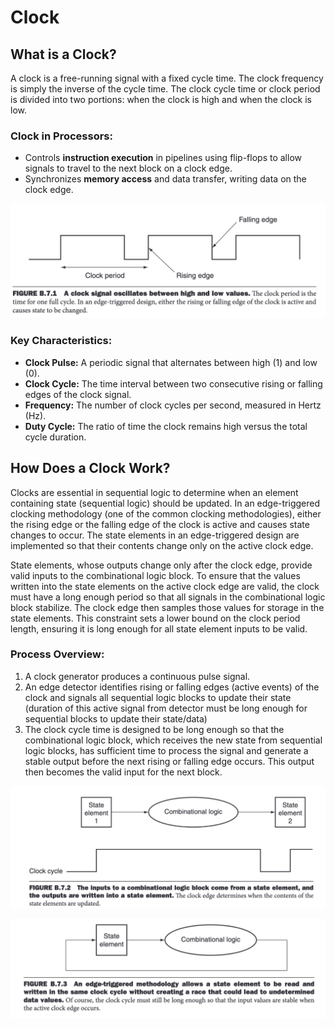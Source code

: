 # Clock

## What is a Clock?

A clock is a free-running signal with a fixed cycle time. The clock frequency is simply the inverse of the cycle time. The clock cycle time or clock period is divided into two portions: when the clock is high and when the clock is low.

### Clock in Processors:
- Controls **instruction execution** in pipelines using flip-flops to allow signals to travel to the next block on a clock edge.
- Synchronizes **memory access** and data transfer, writing data on the clock edge.

![Clock](./Assets/Images/Clock.jpg)

### Key Characteristics:
- **Clock Pulse:** A periodic signal that alternates between high (1) and low (0).
- **Clock Cycle:** The time interval between two consecutive rising or falling edges of the clock signal.
- **Frequency:** The number of clock cycles per second, measured in Hertz (Hz).
- **Duty Cycle:** The ratio of time the clock remains high versus the total cycle duration.

## How Does a Clock Work?

Clocks are essential in sequential logic to determine when an element containing state (sequential logic) should be updated. In an edge-triggered clocking methodology (one of the common clocking methodologies), either the rising edge or the falling edge of the clock is active and causes state changes to occur. The state elements in an edge-triggered design are implemented so that their contents change only on the active clock edge.

State elements, whose outputs change only after the clock edge, provide valid inputs to the combinational logic block. To ensure that the values written into the state elements on the active clock edge are valid, the clock must have a long enough period so that all signals in the combinational logic block stabilize. The clock edge then samples those values for storage in the state elements. This constraint sets a lower bound on the clock period length, ensuring it is long enough for all state element inputs to be valid.

### Process Overview:
1. A clock generator produces a continuous pulse signal.
2. An edge detector identifies rising or falling edges (active events) of the clock and signals all sequential logic blocks to update their state (duration of this active signal from detector must be long enough for sequential blocks to update their state/data)
3. The clock cycle time is designed to be long enough so that the combinational logic block, which receives the new state from sequential logic blocks, has sufficient time to process the signal and generate a stable output before the next rising or falling edge occurs. This output then becomes the valid input for the next block.

![Clock cycle time need to be long enough for combinaltion logic block to process signal and produce stable output for next block](./Assets/Images/ClockFlow.jpg)

![Output from combination logic block follow a sequential logic block could become the input for the sequential logic block itself](./Assets/Images/ClockFlow2.jpg)

